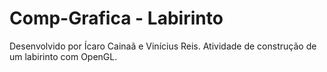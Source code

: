# Comp-Grafica - Labirinto
Desenvolvido por Ícaro Cainaã e Vinícius Reis.
Atividade de construção de um labirinto com OpenGL.
